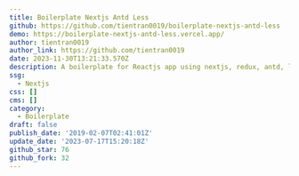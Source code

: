 ```yaml
---
title: Boilerplate Nextjs Antd Less
github: https://github.com/tientran0019/boilerplate-nextjs-antd-less
demo: https://boilerplate-nextjs-antd-less.vercel.app/
author: tientran0019
author_link: https://github.com/tientran0019
date: 2023-11-30T13:21:33.570Z
description: A boilerplate for Reactjs app using nextjs, redux, antd, less
ssg:
  - Nextjs
css: []
cms: []
category:
  - Boilerplate
draft: false
publish_date: '2019-02-07T02:41:01Z'
update_date: '2023-07-17T15:20:18Z'
github_star: 76
github_fork: 32
---
```

